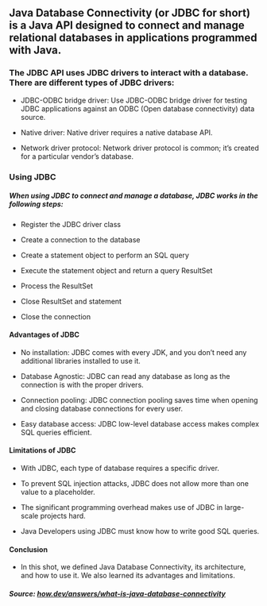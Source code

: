 ## Java Database Connectivity (or JDBC for short) is a Java API designed to connect and manage relational databases in applications programmed with Java.

### The JDBC API uses JDBC drivers to interact with a database. There are different types of JDBC drivers:

- JDBC-ODBC bridge driver: Use JDBC-ODBC bridge driver for testing JDBC applications against an ODBC (Open database connectivity) data source.

- Native driver: Native driver requires a native database API.

- Network driver protocol: Network driver protocol is common; it’s created for a particular vendor’s database.


### Using JDBC

##### When using JDBC to connect and manage a database, JDBC works in the following steps:

- Register the JDBC driver class

- Create a connection to the database

- Create a statement object to perform an SQL query

- Execute the statement object and return a query ResultSet

- Process the ResultSet

- Close ResultSet and statement

- Close the connection

#### Advantages of JDBC

- No installation: JDBC comes with every JDK, and you don’t need any additional libraries installed to use it.

- Database Agnostic: JDBC can read any database as long as the connection is with the proper drivers.

- Connection pooling: JDBC connection pooling saves time when opening and closing database connections for every user.

- Easy database access: JDBC low-level database access makes complex SQL queries efficient.

#### Limitations of JDBC

- With JDBC, each type of database requires a specific driver.

- To prevent SQL injection attacks, JDBC does not allow more than one value to a placeholder.

- The significant programming overhead makes use of JDBC in large-scale projects hard.

- Java Developers using JDBC must know how to write good SQL queries.

#### Conclusion

- In this shot, we defined Java Database Connectivity, its architecture, and how to use it. We also learned its advantages and limitations.


##### Source: [how.dev/answers/what-is-java-database-connectivity](https://how.dev/answers/what-is-java-database-connectivity)
